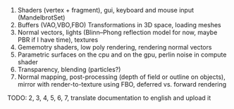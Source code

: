 1.  Shaders (vertex + fragment), gui, keyboard and mouse input (MandelbrotSet)
2.  Buffers (VAO,VBO,FBO) Transformations in 3D space, loading meshes
3.  Normal vectors, lights (Blinn–Phong reflection model for now, maybe PBR if I have time), textures
4.  Gememotry shaders, low poly rendering, rendering normal vectors
5.	Parametric surfaces on the cpu and on the gpu, perlin noise in compute shader
6.  Transparency, blending (particles?)
7.  Normal mapping, post-processing (depth of field or outline on objects), mirror with render-to-texture using FBO, deferred vs. forward rendering

TODO: 2, 3, 4, 5, 6, 7, translate documentation to english and upload it
